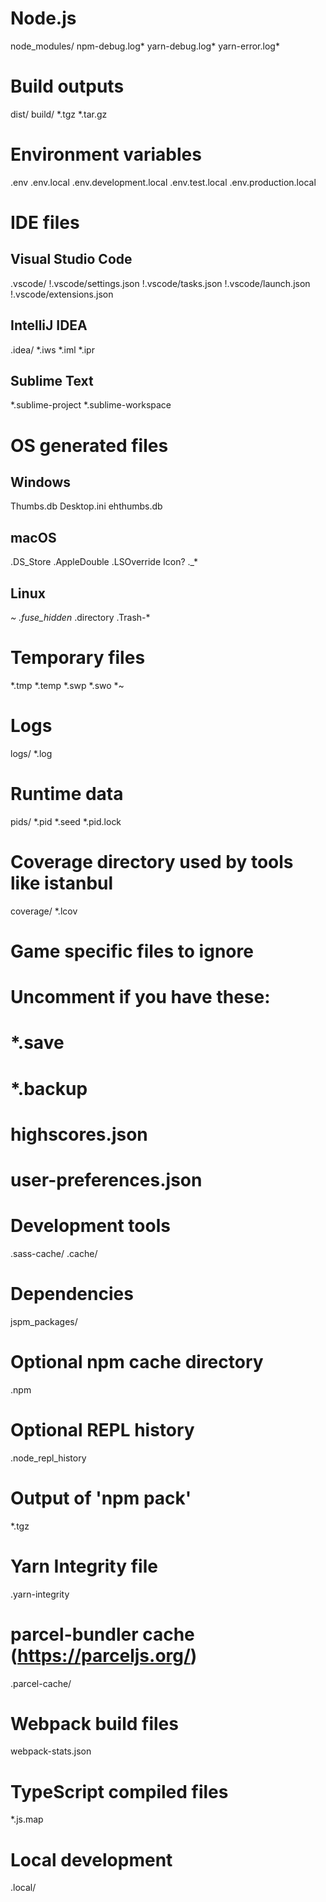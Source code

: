 # Node.js
node_modules/
npm-debug.log*
yarn-debug.log*
yarn-error.log*

# Build outputs
dist/
build/
*.tgz
*.tar.gz

# Environment variables
.env
.env.local
.env.development.local
.env.test.local
.env.production.local

# IDE files
## Visual Studio Code
.vscode/
!.vscode/settings.json
!.vscode/tasks.json
!.vscode/launch.json
!.vscode/extensions.json

## IntelliJ IDEA
.idea/
*.iws
*.iml
*.ipr

## Sublime Text
*.sublime-project
*.sublime-workspace

# OS generated files
## Windows
Thumbs.db
Desktop.ini
ehthumbs.db

## macOS
.DS_Store
.AppleDouble
.LSOverride
Icon?
._*

## Linux
*~
.fuse_hidden*
.directory
.Trash-*

# Temporary files
*.tmp
*.temp
*.swp
*.swo
*~

# Logs
logs/
*.log

# Runtime data
pids/
*.pid
*.seed
*.pid.lock

# Coverage directory used by tools like istanbul
coverage/
*.lcov

# Game specific files to ignore
# Uncomment if you have these:
# *.save
# *.backup
# highscores.json
# user-preferences.json

# Development tools
.sass-cache/
.cache/

# Dependencies
jspm_packages/

# Optional npm cache directory
.npm

# Optional REPL history
.node_repl_history

# Output of 'npm pack'
*.tgz

# Yarn Integrity file
.yarn-integrity

# parcel-bundler cache (https://parceljs.org/)
.parcel-cache/

# Webpack build files
webpack-stats.json

# TypeScript compiled files
*.js.map

# Local development
.local/